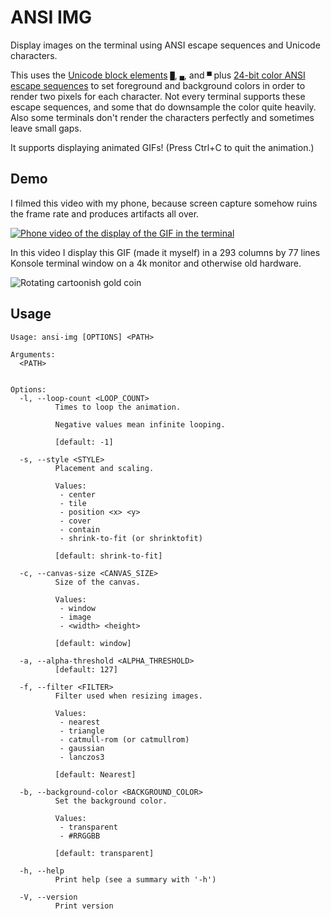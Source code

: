 ANSI IMG
========

Display images on the terminal using ANSI escape sequences and Unicode
characters.

This uses the [Unicode block elements](https://en.wikipedia.org/wiki/Block_Elements)
`█`, `▄`, and `▀` plus
[24-bit color ANSI escape sequences](https://en.wikipedia.org/wiki/ANSI_escape_code#24-bit)
to set foreground and background colors in order to render two pixels for each
character. Not every terminal supports these escape sequences, and some that do
downsample the color quite heavily. Also some terminals don't render the
characters perfectly and sometimes leave small gaps.

It supports displaying animated GIFs! (Press Ctrl+C to quit the animation.)

Demo
----

I filmed this video with my phone, because screen capture somehow ruins the
frame rate and produces artifacts all over.

[![Phone video of the display of the GIF in the terminal](https://img.youtube.com/vi/AqIT7vIFiDQ/maxresdefault.jpg)](https://www.youtube.com/watch?v=AqIT7vIFiDQ)

In this video I display this GIF (made it myself) in a 293 columns by 77 lines
Konsole terminal window on a 4k monitor and otherwise old hardware.

![Rotating cartoonish gold coin](https://i.imgur.com/A6ThmHM.gif)

Usage
-----

```plain
Usage: ansi-img [OPTIONS] <PATH>

Arguments:
  <PATH>
          

Options:
  -l, --loop-count <LOOP_COUNT>
          Times to loop the animation.
          
          Negative values mean infinite looping.
          
          [default: -1]

  -s, --style <STYLE>
          Placement and scaling.
          
          Values:
           - center
           - tile
           - position <x> <y>
           - cover
           - contain
           - shrink-to-fit (or shrinktofit)
          
          [default: shrink-to-fit]

  -c, --canvas-size <CANVAS_SIZE>
          Size of the canvas.
          
          Values:
           - window
           - image
           - <width> <height>
          
          [default: window]

  -a, --alpha-threshold <ALPHA_THRESHOLD>
          [default: 127]

  -f, --filter <FILTER>
          Filter used when resizing images.
          
          Values:
           - nearest
           - triangle
           - catmull-rom (or catmullrom)
           - gaussian
           - lanczos3
          
          [default: Nearest]

  -b, --background-color <BACKGROUND_COLOR>
          Set the background color.
          
          Values:
           - transparent
           - #RRGGBB
          
          [default: transparent]

  -h, --help
          Print help (see a summary with '-h')

  -V, --version
          Print version
```
